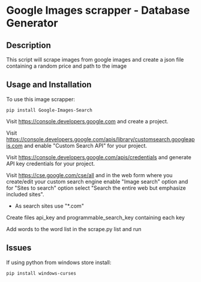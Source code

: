 # Google Images scrapper - Database Generator

## Description
This script will scrape images from google images and create a json file containing a random price and path to the image

## Usage and Installation
To use this image scrapper:

`pip install Google-Images-Search`

Visit https://console.developers.google.com and create a project.

Visit https://console.developers.google.com/apis/library/customsearch.googleapis.com and enable "Custom Search API" for your project.

Visit https://console.developers.google.com/apis/credentials and generate API key credentials for your project.

Visit https://cse.google.com/cse/all and in the web form where you create/edit your custom search engine enable "Image search" option and for "Sites to search" option select "Search the entire web but emphasize included sites".
- As search sites use "*.com"

Create files api_key and programmable_search_key containing each key

Add words to the word list in the scrape.py list and run

## Issues
If using python from windows store install:

`pip install windows-curses`





